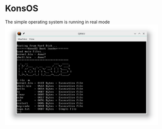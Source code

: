 # KonsOS
The simple operating system is running in real mode
![](https://github.com/kawaii-flesh/KonsOS/blob/master/Pictures/Screen.png)
